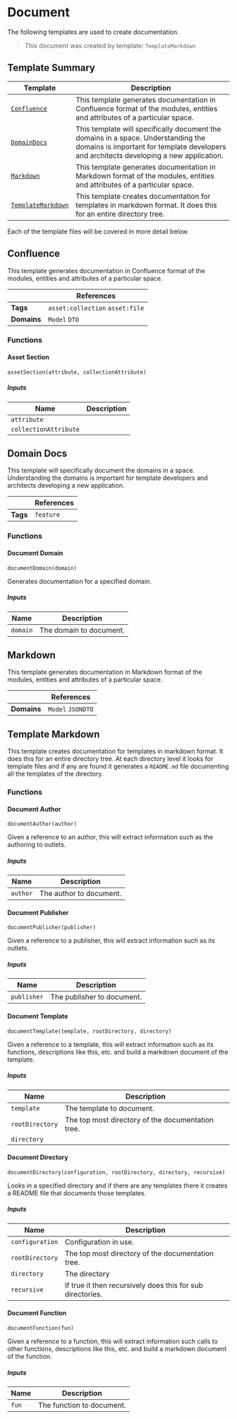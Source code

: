 [//]: # ( =====preserve===== start-Introduction ===== )
# Document

The following templates are used to create documentation.

[//]: # ( =====preserve===== end-Introduction ===== )

> This document was created by template: `TemplateMarkdown`

<a name="template-summary"></a>
## Template Summary

|Template|Description|
|---|---|
| [`Confluence`](#confluence) | This template generates documentation in Confluence format of the modules, entities and attributes of a particular space. |
| [`DomainDocs`](#domain-docs) | This template will specifically document the domains in a space. Understanding the domains is important for template developers and architects developing a new application. |
| [`Markdown`](#markdown) | This template generates documentation in Markdown format of the modules, entities and attributes of a particular space. |
| [`TemplateMarkdown`](#template-markdown) | This template creates documentation for templates in markdown format. It does this for an entire directory tree. |

Each of the template files will be covered in more detail below.

<a name="confluence"></a>
## Confluence

This template generates documentation in Confluence format of the modules, entities and attributes of a particular space.

| |References|
|---|---|
| **Tags** |`asset:collection` `asset:file` |
| **Domains** |`Model` `DTO` |

### Functions

#### Asset Section

```
assetSection(attribute, collectionAttribute)
```

##### Inputs

|Name|Description|
|---|---|
|`attribute`||
|`collectionAttribute`||



<a name="domain-docs"></a>
## Domain Docs

This template will specifically document the domains in a space. Understanding the domains is important for template developers and architects developing a new application.

| |References|
|---|---|
| **Tags** |`feature` |

### Functions

#### Document Domain

```
documentDomain(domain)
```

Generates documentation for a specified domain.

##### Inputs

|Name|Description|
|---|---|
|`domain`|The domain to document.|



<a name="markdown"></a>
## Markdown

This template generates documentation in Markdown format of the modules, entities and attributes of a particular space.

| |References|
|---|---|
| **Domains** |`Model` `JSONDTO` |

<a name="template-markdown"></a>
## Template Markdown

This template creates documentation for templates in markdown format. It does this for an entire directory tree. At each directory level it looks for template files and if any are found it generates a `README.md` file documenting all the templates of the directory.

### Functions

#### Document Author

```
documentAuthor(author)
```

Given a reference to an author, this will extract information such as the authoring to outlets.

##### Inputs

|Name|Description|
|---|---|
|`author`|The author to document.|



#### Document Publisher

```
documentPublisher(publisher)
```

Given a reference to a publisher, this will extract information such as its outlets.

##### Inputs

|Name|Description|
|---|---|
|`publisher`|The publisher to document.|



#### Document Template

```
documentTemplate(template, rootDirectory, directory)
```

Given a reference to a template, this will extract information such as its functions, descriptions like this, etc. and build a markdown document of the template.

##### Inputs

|Name|Description|
|---|---|
|`template`|The template to document.|
|`rootDirectory`|The top most directory of the documentation tree.|
|`directory`||



#### Document Directory

```
documentDirectory(configuration, rootDirectory, directory, recursive)
```

Looks in a specified directory and if there are any templates there it creates a README file that documents those templates.

##### Inputs

|Name|Description|
|---|---|
|`configuration`|Configuration in use.|
|`rootDirectory`|The top most directory of the documentation tree.|
|`directory`|The directory|
|`recursive`|If true it then recursively does this for sub directories.|



#### Document Function

```
documentFunction(fun)
```

Given a reference to a function, this will extract information such calls to other functions, descriptions like this, etc. and build a markdown document of the function.

##### Inputs

|Name|Description|
|---|---|
|`fun`|The function to document.|



